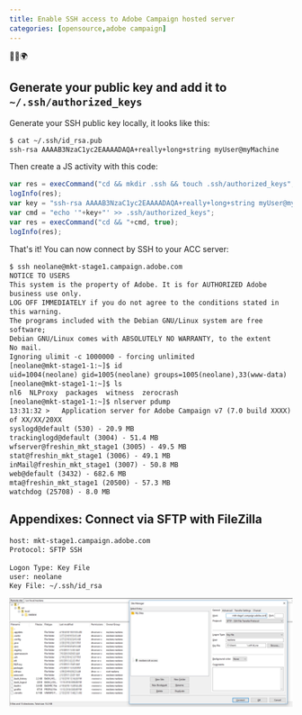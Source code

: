 ```yaml
---
title: Enable SSH access to Adobe Campaign hosted server
categories: [opensource,adobe campaign]
---
```


<p class="text-center">🐍👑🌍</p>


## Generate your public key and add it to `~/.ssh/authorized_keys`

Generate your SSH public key locally, it looks like this:
```console
$ cat ~/.ssh/id_rsa.pub
ssh-rsa AAAAB3NzaC1yc2EAAAADAQA+really+long+string myUser@myMachine
```

Then create a JS activity with this code:
```js
var res = execCommand("cd && mkdir .ssh && touch .ssh/authorized_keys", true);
logInfo(res);
var key = "ssh-rsa AAAAB3NzaC1yc2EAAAADAQA+really+long+string myUser@myMachine";
var cmd = "echo '"+key+"' >> .ssh/authorized_keys";
var res = execCommand("cd && "+cmd, true);
logInfo(res);
```

That's it! You can now connect by SSH to your ACC server:
```console
$ ssh neolane@mkt-stage1.campaign.adobe.com
NOTICE TO USERS
This system is the property of Adobe. It is for AUTHORIZED Adobe business use only.
LOG OFF IMMEDIATELY if you do not agree to the conditions stated in this warning.
The programs included with the Debian GNU/Linux system are free software;
Debian GNU/Linux comes with ABSOLUTELY NO WARRANTY, to the extent
No mail.
Ignoring ulimit -c 1000000 - forcing unlimited
[neolane@mkt-stage1-1:~]$ id
uid=1004(neolane) gid=1005(neolane) groups=1005(neolane),33(www-data)
[neolane@mkt-stage1-1:~]$ ls
nl6  NLProxy  packages  witness  zerocrash
[neolane@mkt-stage1-1:~]$ nlserver pdump
13:31:32 >   Application server for Adobe Campaign v7 (7.0 build XXXX) of XX/XX/20XX
syslogd@default (530) - 20.9 MB
trackinglogd@default (3004) - 51.4 MB
wfserver@freshin_mkt_stage1 (3005) - 49.5 MB
stat@freshin_mkt_stage1 (3006) - 49.1 MB
inMail@freshin_mkt_stage1 (3007) - 50.8 MB
web@default (3432) - 682.6 MB
mta@freshin_mkt_stage1 (20500) - 57.3 MB
watchdog (25708) - 8.0 MB
```

## Appendixes: Connect via SFTP with FileZilla

```console
host: mkt-stage1.campaign.adobe.com
Protocol: SFTP SSH

Logon Type: Key File
user: neolane
Key File: ~/.ssh/id_rsa
```

![](/assets/images/2019/02/adobe-campaign-sftp-ssh-filezilla.jpg)
